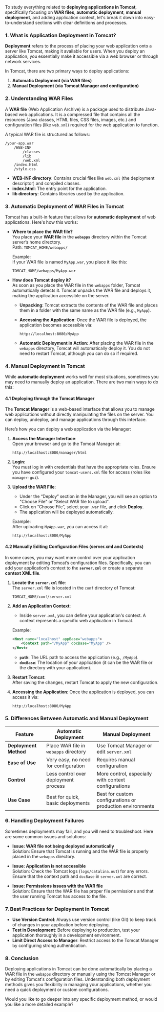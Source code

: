 To study everything related to **deploying applications in Tomcat**, specifically focusing on **WAR files**, **automatic deployment**, **manual deployment**, and adding application context, let's break it down into easy-to-understand sections with clear definitions and processes.

### 1. **What is Application Deployment in Tomcat?**

**Deployment** refers to the process of placing your web application onto a server like Tomcat, making it available for users. When you deploy an application, you essentially make it accessible via a web browser or through network services.

In Tomcat, there are two primary ways to deploy applications:
1. **Automatic Deployment (via WAR files)**
2. **Manual Deployment (via Tomcat Manager and configuration)**

### 2. **Understanding WAR Files**

A **WAR file** (Web Application Archive) is a package used to distribute Java-based web applications. It is a compressed file that contains all the resources (Java classes, HTML files, CSS files, images, etc.) and configuration files (like `web.xml`) required for the web application to function.

A typical WAR file is structured as follows:

```
/your-app.war
    /WEB-INF
        /classes
        /lib
        /web.xml
    /index.html
    /style.css
```

- **WEB-INF directory**: Contains crucial files like `web.xml` (the deployment descriptor) and compiled classes.
- **index.html**: The entry point for the application.
- **lib directory**: Contains libraries used by the application.

### 3. **Automatic Deployment of WAR Files in Tomcat**

Tomcat has a built-in feature that allows for **automatic deployment** of web applications. Here's how this works:

- **Where to place the WAR file?**  
  You place your **WAR file** in the **`webapps`** directory within the Tomcat server’s home directory.  
  Path: `TOMCAT_HOME/webapps/`

  Example:  
  If your WAR file is named `MyApp.war`, you place it like this:
  ```
  TOMCAT_HOME/webapps/MyApp.war
  ```

- **How does Tomcat deploy it?**  
  As soon as you place the WAR file in the `webapps` folder, Tomcat automatically detects it. Tomcat unpacks the WAR file and deploys it, making the application accessible on the server.

  - **Unpacking**: Tomcat extracts the contents of the WAR file and places them in a folder with the same name as the WAR file (e.g., `MyApp`).
  - **Accessing the Application**: Once the WAR file is deployed, the application becomes accessible via:
    ```
    http://localhost:8080/MyApp
    ```

  - **Automatic Deployment in Action:**
    After placing the WAR file in the `webapps` directory, Tomcat will automatically deploy it. You do not need to restart Tomcat, although you can do so if required.

### 4. **Manual Deployment in Tomcat**

While **automatic deployment** works well for most situations, sometimes you may need to manually deploy an application. There are two main ways to do this:

#### **4.1 Deploying through the Tomcat Manager**

The **Tomcat Manager** is a web-based interface that allows you to manage web applications without directly manipulating the files on the server. You can deploy, undeploy, and manage applications through this interface.

Here’s how you can deploy a web application via the Manager:

1. **Access the Manager Interface**:  
   Open your browser and go to the Tomcat Manager at:
   ```
   http://localhost:8080/manager/html
   ```

2. **Login**:  
   You must log in with credentials that have the appropriate roles. Ensure you have configured your `tomcat-users.xml` file for access (roles like `manager-gui`).

3. **Upload the WAR File**:
   - Under the “Deploy” section in the Manager, you will see an option to "Choose File" or "Select WAR file to upload".
   - Click on “Choose File”, select your `.war` file, and click **Deploy**.
   - The application will be deployed automatically.

   Example:  
   After uploading `MyApp.war`, you can access it at:
   ```
   http://localhost:8080/MyApp
   ```

#### **4.2 Manually Editing Configuration Files (server.xml and Contexts)**

In some cases, you may want more control over your application deployment by editing Tomcat’s configuration files. Specifically, you can add your application’s context to the **`server.xml`** or create a separate **context XML file**.

1. **Locate the `server.xml` file**:  
   The `server.xml` file is located in the `conf` directory of Tomcat:
   ```
   TOMCAT_HOME/conf/server.xml
   ```

2. **Add an Application Context**:
   - Inside `server.xml`, you can define your application's context. A context represents a specific web application in Tomcat.

   Example:
   ```xml
   <Host name="localhost" appBase="webapps">
       <Context path="/MyApp" docBase="MyApp" />
   </Host>
   ```

   - **`path`**: The URL path to access the application (e.g., `/MyApp`).
   - **`docBase`**: The location of your application (it can be the WAR file or the directory with your application).

3. **Restart Tomcat**:  
   After saving the changes, restart Tomcat to apply the new configuration.

4. **Accessing the Application**:
   Once the application is deployed, you can access it via:
   ```
   http://localhost:8080/MyApp
   ```

### 5. **Differences Between Automatic and Manual Deployment**

| Feature               | **Automatic Deployment**                    | **Manual Deployment**                |
|-----------------------|---------------------------------------------|--------------------------------------|
| **Deployment Method**  | Place WAR file in `webapps` directory       | Use Tomcat Manager or edit `server.xml` |
| **Ease of Use**        | Very easy, no need for configuration       | Requires manual configuration      |
| **Control**            | Less control over deployment process       | More control, especially with context configurations |
| **Use Case**           | Best for quick, basic deployments          | Best for custom configurations or production environments |

### 6. **Handling Deployment Failures**

Sometimes deployments may fail, and you will need to troubleshoot. Here are some common issues and solutions:

- **Issue: WAR file not being deployed automatically**  
  Solution: Ensure that Tomcat is running and the WAR file is properly placed in the `webapps` directory.

- **Issue: Application is not accessible**  
  Solution: Check the Tomcat logs (`logs/catalina.out`) for any errors. Ensure that the context path and `docBase` in `server.xml` are correct.

- **Issue: Permissions issues with the WAR file**  
  Solution: Ensure that the WAR file has proper file permissions and that the user running Tomcat has access to the file.

### 7. **Best Practices for Deployment in Tomcat**

- **Use Version Control**: Always use version control (like Git) to keep track of changes in your application before deploying.
- **Test in Development**: Before deploying to production, test your application thoroughly in a development environment.
- **Limit Direct Access to Manager**: Restrict access to the Tomcat Manager by configuring strong authentication.

### 8. **Conclusion**

Deploying applications in Tomcat can be done automatically by placing a WAR file in the `webapps` directory or manually using the Tomcat Manager or by editing Tomcat's configuration files. Understanding both deployment methods gives you flexibility in managing your applications, whether you need a quick deployment or custom configurations.

Would you like to go deeper into any specific deployment method, or would you like a more detailed example?
